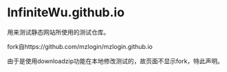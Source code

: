 # InfiniteWu.github.io
用来测试静态网站所使用的测试仓库。

fork自https://github.com/mzlogin/mzlogin.github.io

由于是使用downloadzip功能在本地修改测试的，故页面不显示fork，特此声明。
